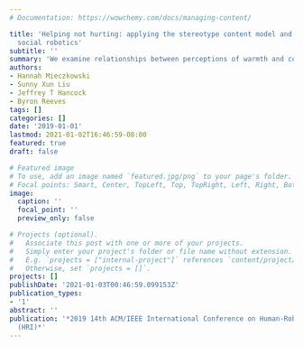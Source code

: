 ```yaml
---
# Documentation: https://wowchemy.com/docs/managing-content/

title: 'Helping not hurting: applying the stereotype content model and bias map to
  social robotics'
subtitle: ''
summary: 'We examine relationships between perceptions of warmth and competence, emotional responses, and behavioral tendencies in the context of social robots.'
authors:
- Hannah Mieczkowski
- Sunny Xun Liu
- Jeffrey T Hancock
- Byron Reeves
tags: []
categories: []
date: '2019-01-01'
lastmod: 2021-01-02T16:46:59-08:00
featured: true
draft: false

# Featured image
# To use, add an image named `featured.jpg/png` to your page's folder.
# Focal points: Smart, Center, TopLeft, Top, TopRight, Left, Right, BottomLeft, Bottom, BottomRight.
image:
  caption: ''
  focal_point: ''
  preview_only: false

# Projects (optional).
#   Associate this post with one or more of your projects.
#   Simply enter your project's folder or file name without extension.
#   E.g. `projects = ["internal-project"]` references `content/project/deep-learning/index.md`.
#   Otherwise, set `projects = []`.
projects: []
publishDate: '2021-01-03T00:46:59.099153Z'
publication_types:
- '1'
abstract: ''
publication: '*2019 14th ACM/IEEE International Conference on Human-Robot Interaction
  (HRI)*'
---
```

